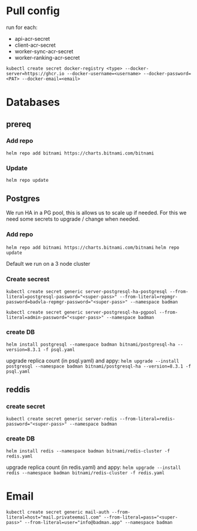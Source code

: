 
# Pull config

run for each:
- api-acr-secret
- client-acr-secret
- worker-sync-acr-secret
- worker-ranking-acr-secret

`kubectl create secret docker-registry <type> --docker-server=https://ghcr.io --docker-username=<username> --docker-password=<PAT> --docker-email=<email>`

# Databases

## prereq
### Add repo
`helm repo add bitnami https://charts.bitnami.com/bitnami`

### Update
`helm repo update`

## Postgres
We run HA in a PG pool, this is allows us to scale up if needed.
For this we need some secrets to upgrade / change when needed.


### Add repo
`helm repo add bitnami https://charts.bitnami.com/bitnami`
`helm repo update`

Default we run on a 3 node cluster

### Create secrest

`kubectl create secret generic server-postgresql-ha-postgresql --from-literal=postgresql-password="<super-pass>" --from-literal=repmgr-password=badvla-repmgr-password="<super-pass>" --namespace badman`

`kubectl create secret generic server-postgresql-ha-pgpool --from-literal=admin-password="<super-pass>" --namespace badman`

### create DB

`helm install postgresql --namespace badman bitnami/postgresql-ha --version=8.3.1 -f psql.yaml`

upgrade replica count (in psql.yaml) and appy:
`helm upgrade --install postgresql --namespace badman bitnami/postgresql-ha --version=8.3.1 -f psql.yaml`


## reddis

### create secret
`kubectl create secret generic server-redis --from-literal=redis-password="<super-pass>" --namespace badman`

### create DB

`helm install redis --namespace badman bitnami/redis-cluster -f redis.yaml`

upgrade replica count (in redis.yaml) and appy:
`helm upgrade --install redis --namespace badman bitnami/redis-cluster -f redis.yaml`




# Email
`kubectl create secret generic mail-auth --from-literal=host="mail.privateemail.com" --from-literal=pass="<super-pass>" --from-literal=user="info@badman.app" --namespace badman`